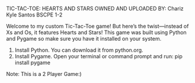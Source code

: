 TIC-TAC-TOE: HEARTS AND STARS
OWNED AND UPLOADED BY: Chariz Kyle Santos
BSCPE 1-2

Welcome to my custom Tic-Tac-Toe game! But here’s the twist—instead of Xs and Os, it features Hearts and Stars!
This game was built using Python and Pygame so make sure you have it installed on your system.
1. Install Python. You can download it from python.org.
2. Install Pygame. Open your terminal or command prompt and run: pip install pygame

Note: This is a 2 Player Game:)
